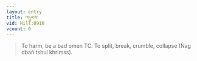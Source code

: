 ```yaml
---
layout: entry
title: འདྲུམས་
vid: Hill:0910
vcount: 0
---
```

> To harm, be a bad omen TC\. To split, break, crumble, collapse (Ṅag dbaṅ tshul khrimss)\.


